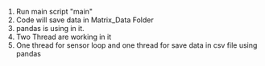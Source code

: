1. Run main script "main"
2. Code will save data in Matrix_Data Folder
3. pandas is using in it.
4. Two Thread are working in it
5. One thread for sensor loop and one thread for save data in csv file using pandas